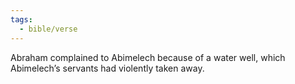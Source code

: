 ```yaml
---
tags:
  - bible/verse
---
```

Abraham complained to Abimelech because of a water well, which Abimelech’s servants had violently taken away.
